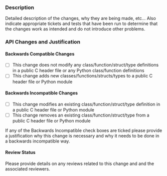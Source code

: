 ### Description

Detailed description of the changes, why they are being made, etc...
Also indicate appropriate tickets and tests that have been run to
determine that the changes work as intended and do not introduce
other problems.

### API Changes and Justification

#### Backwards Compatible Changes

- [ ] This change does not modify any class/function/struct/type definitions
      in a public C header file or any Python class/function definitions
- [ ] This change adds new classes/functions/structs/types
      to a public C header file or Python module

#### Backwards Incompatible Changes

- [ ] This change modifies an existing class/function/struct/type definition
      in a public C header file or Python module
- [ ] This change removes an existing class/function/struct/type
      from a public C header file or Python module

If any of the Backwards Incompatible check boxes are ticked please
provide a justification why this change is necessary and why it needs
to be done in a backwards incompatible way.

#### Review Status

Please provide details on any reviews related to this change and
and the associated reviewers.
